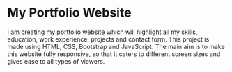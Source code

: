 # My Portfolio Website
I am creating my portfolio website which will highlight all my skills, education, work experience, projects and contact form. This project is made using HTML, CSS, Bootstrap and JavaScript. The main aim is to make this website fully responsive, so that it caters to different screen sizes and gives ease to all types of viewers.

